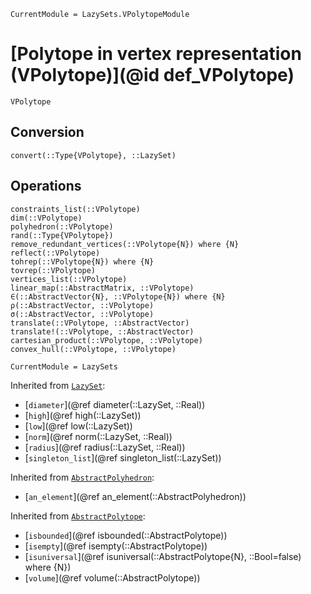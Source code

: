 ```@meta
CurrentModule = LazySets.VPolytopeModule
```

# [Polytope in vertex representation (VPolytope)](@id def_VPolytope)

```@docs
VPolytope
```

## Conversion

```@docs
convert(::Type{VPolytope}, ::LazySet)
```

## Operations

```@docs
constraints_list(::VPolytope)
dim(::VPolytope)
polyhedron(::VPolytope)
rand(::Type{VPolytope})
remove_redundant_vertices(::VPolytope{N}) where {N}
reflect(::VPolytope)
tohrep(::VPolytope{N}) where {N}
tovrep(::VPolytope)
vertices_list(::VPolytope)
linear_map(::AbstractMatrix, ::VPolytope)
∈(::AbstractVector{N}, ::VPolytope{N}) where {N}
ρ(::AbstractVector, ::VPolytope)
σ(::AbstractVector, ::VPolytope)
translate(::VPolytope, ::AbstractVector)
translate!(::VPolytope, ::AbstractVector)
cartesian_product(::VPolytope, ::VPolytope)
convex_hull(::VPolytope, ::VPolytope)
```

```@meta
CurrentModule = LazySets
```

Inherited from [`LazySet`](@ref):
* [`diameter`](@ref diameter(::LazySet, ::Real))
* [`high`](@ref high(::LazySet))
* [`low`](@ref low(::LazySet))
* [`norm`](@ref norm(::LazySet, ::Real))
* [`radius`](@ref radius(::LazySet, ::Real))
* [`singleton_list`](@ref singleton_list(::LazySet))

Inherited from [`AbstractPolyhedron`](@ref):
* [`an_element`](@ref an_element(::AbstractPolyhedron))

Inherited from [`AbstractPolytope`](@ref):
* [`isbounded`](@ref isbounded(::AbstractPolytope))
* [`isempty`](@ref isempty(::AbstractPolytope))
* [`isuniversal`](@ref isuniversal(::AbstractPolytope{N}, ::Bool=false) where {N})
* [`volume`](@ref volume(::AbstractPolytope))
